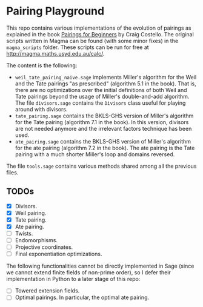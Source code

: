 # Pairing Playground

This repo contains various implementations of the evolution of pairings as explained in the book [Pairings for Beginners](https://static1.squarespace.com/static/5fdbb09f31d71c1227082339/t/5ff394720493bd28278889c6/1609798774687/PairingsForBeginners.pdf) by Craig Costello. The original scripts written in Magma can be found (with some minor fixes) in the `magma_scripts` folder. These scripts can be run for free at http://magma.maths.usyd.edu.au/calc/.

The content is the following:
- `weil_tate_pairing_naive.sage` implements Miller's algorithm for the Weil and the Tate pairings "as prescribed" (algorithm 5.1 in the book). That is, there are no optimizations over the initial definitions of both Weil and Tate pairings beyond the usage of Miller's double-and-add algorithm. The file `divisors.sage` contains the `Divisors` class useful for playing around with divisors.
- `tate_pairing.sage` contains the BKLS-GHS version of Miller's algorithm for the Tate pairing (algorithm 7.1 in the book). In this version, divisors are not needed anymore and the irrelevant factors technique has been used.
- `ate_pairing.sage` contains the BKLS-GHS version of Miller's algorithm for the ate pairing (algorithm 7.2 in the book). The ate pairing is the Tate pairing with a much shorter Miller's loop and domains reversed.

The file `tools.sage` contains various methods shared among all the previous files.

## TODOs

- [x] Divisors.
- [x] Weil pairing.
- [x] Tate pairing.
- [x] Ate pairing.
- [ ] Twists.
- [ ] Endomorphisms.
- [ ] Projective coordinates.
- [ ] Final exponentiation optimizations.

The following functionalities cannot be directly implemented in Sage (since we cannot extend finite fields of non-prime order), so I defer their implementation in Python to a later stage of this repo:
- [ ] Towered extension fields.
- [ ] Optimal pairings. In particular, the optimal ate pairing.